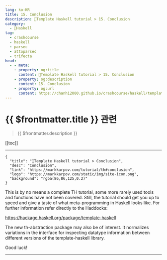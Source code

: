 ```yaml
---
lang: ko-KR
title: 15. Conclusion
description: 🐑Template Haskell tutorial > 15. Conclusion
category:
  - 🐑Haskell
tag: 
  - crashcourse
  - haskell
  - parsec
  - attoparsec
  - trifecta
head:
  - - meta:
    - property: og:title
      content: 🐑Template Haskell tutorial > 15. Conclusion
    - property: og:description
      content: 15. Conclusion
    - property: og:url
      content: https://chanhi2000.github.io/crashcourse/haskell/template-haskell/15.html
---
```


# {{ $frontmatter.title }} 관련

> {{ $frontmatter.description }}

[[toc]]

---

```component VPCard
{
  "title": "🐑Template Haskell tutorial > Conclusion",
  "desc": "Conclusion",
  "link": "https://markkarpov.com/tutorial/th#conclusion",
  "logo": "https://markkarpov.com/static/img/site-icon.png",
  "background": "rgba(86,86,125,0.2)"
}
```

This is by no means a complete TH tutorial, some more rarely used tools and functions have not been covered. Still, the tutorial should get you up to speed and give a taste of what meta-programming in Haskell looks like. For further information refer directly to the Haddocks:

https://hackage.haskell.org/package/template-haskell

The new th-abstraction package may also be of interest. It normalizes variations in the interface for inspecting datatype information between different versions of the template-haskell library.

Good luck!

---

<TagLinks />